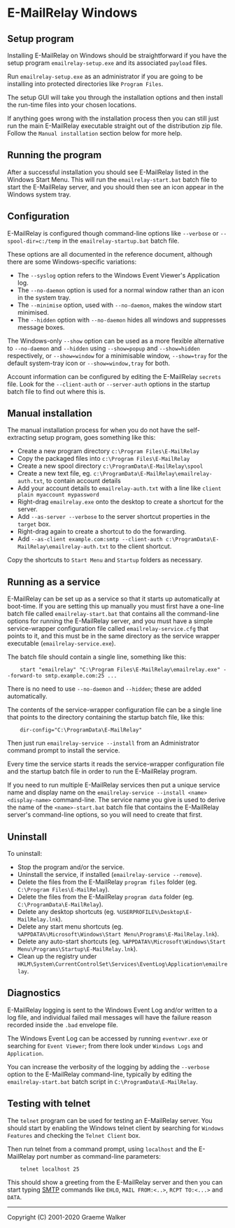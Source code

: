 E-MailRelay Windows
===================

Setup program
-------------
Installing E-MailRelay on Windows should be straightforward if you have the
setup program `emailrelay-setup.exe` and its associated `payload` files.

Run `emailrelay-setup.exe` as an administrator if you are going to be installing
into protected directories like `Program Files`.

The setup GUI will take you through the installation options and then install
the run-time files into your chosen locations.

If anything goes wrong with the installation process then you can still just
run the main E-MailRelay executable straight out of the distribution zip file.
Follow the `Manual installation` section below for more help.

Running the program
-------------------
After a successful installation you should see E-MailRelay listed in the Windows
Start Menu. This will run the `emailrelay-start.bat` batch file to start
the E-MailRelay server, and you should then see an icon appear in the Windows
system tray.

Configuration
-------------
E-MailRelay is configured though command-line options like `--verbose` or
`--spool-dir=c:/temp` in the `emailrelay-startup.bat` batch file.

These options are all documented in the reference document, although there are
some Windows-specific variations:

* The `--syslog` option refers to the Windows Event Viewer's Application log.
* The `--no-daemon` option is used for a normal window rather than an icon in the system tray.
* The `--minimise` option, used with `--no-daemon`, makes the window start minimised.
* The `--hidden` option with `--no-daemon` hides all windows and suppresses message boxes.

The Windows-only `--show` option can be used as a more flexible alternative
to `--no-daemon` and `--hidden` using `--show=popup` and `--show=hidden`
respectively, or `--show=window` for a minimisable window, `--show=tray`
for the default system-tray icon or `--show=window,tray` for both.

Account information can be configured by editing the E-MailRelay `secrets` file.
Look for the `--client-auth` or `--server-auth` options in the startup batch
file to find out where this is.

Manual installation
-------------------
The manual installation process for when you do not have the self-extracting
setup program, goes something like this:

* Create a new program directory `c:\Program Files\E-MailRelay`
* Copy the packaged files into `c:\Program Files\E-MailRelay`
* Create a new spool directory `c:\ProgramData\E-MailRelay\spool`
* Create a new text file, eg. `c:\ProgramData\E-MailRelay\emailrelay-auth.txt`, to contain account details
* Add your account details to `emailrelay-auth.txt` with a line like `client plain myaccount mypassword`
* Right-drag `emailrelay.exe` onto the desktop to create a shortcut for the server.
* Add `--as-server --verbose` to the server shortcut properties in the `target` box.
* Right-drag again to create a shortcut to do the forwarding.
* Add `--as-client example.com:smtp --client-auth c:\ProgramData\E-MailRelay\emailrelay-auth.txt` to the client shortcut.

Copy the shortcuts to `Start Menu` and `Startup` folders as necessary.

Running as a service
--------------------
E-MailRelay can be set up as a service so that it starts up automatically at
boot-time. If you are setting this up manually you must first have a one-line
batch file called `emailrelay-start.bat` that contains all the command-line
options for running the E-MailRelay server, and you must have a simple
service-wrapper configuration file called `emailrelay-service.cfg` that
points to it, and this must be in the same directory as the service
wrapper executable (`emailrelay-service.exe`).

The batch file should contain a single line, something like this:

        start "emailrelay" "C:\Program Files\E-MailRelay\emailrelay.exe" --forward-to smtp.example.com:25 ...

There is no need to use `--no-daemon` and `--hidden`; these are added
automatically.

The contents of the service-wrapper configuration file can be a single
line that points to the directory containing the startup batch file,
like this:

        dir-config="C:\ProgramData\E-MailRelay"

Then just run `emailrelay-service --install` from an Administrator command
prompt to install the service.

Every time the service starts it reads the service-wrapper configuration file
and the startup batch file in order to run the E-MailRelay program.

If you need to run multiple E-MailRelay services then put a unique service
name and display name on the `emailrelay-service --install <name> <display-name>`
command-line. The service name you give is used to derive the name of the
`<name>-start.bat` batch file that contains the E-MailRelay server's
command-line options, so you will need to create that first.

Uninstall
---------
To uninstall:

* Stop the program and/or the service.
* Uninstall the service, if installed (`emailrelay-service --remove`).
* Delete the files from the E-MailRelay `program files` folder (eg. `C:\Program Files\E-MailRelay`).
* Delete the files from the E-MailRelay `program data` folder (eg. `C:\ProgramData\E-MailRelay`).
* Delete any desktop shortcuts (eg. `%USERPROFILE%\Desktop\E-MailRelay.lnk`).
* Delete any start menu shortcuts (eg. `%APPDATA%\Microsoft\Windows\Start Menu\Programs\E-MailRelay.lnk`).
* Delete any auto-start shortcuts (eg. `%APPDATA%\Microsoft\Windows\Start Menu\Programs\Startup\E-MailRelay.lnk`).
* Clean up the registry under `HKLM\System\CurrentControlSet\Services\EventLog\Application\emailrelay`.

Diagnostics
-----------
E-MailRelay logging is sent to the Windows Event Log and/or written to a log
file, and individual failed mail messages will have the failure reason recorded
inside the `.bad` envelope file.

The Windows Event Log can be accessed by running `eventvwr.exe` or searching for
`Event Viewer`; from there look under `Windows Logs` and `Application`.

You can increase the verbosity of the logging by adding the `--verbose` option
to the E-MailRelay command-line, typically by editing the `emailrelay-start.bat`
batch script in `C:\ProgramData\E-MailRelay`.

Testing with telnet
-------------------
The `telnet` program can be used for testing an E-MailRelay server. You should
start by enabling the Windows telnet client by searching for `Windows Features`
and checking the `Telnet Client` box.

Then run telnet from a command prompt, using `localhost` and the E-MailRelay
port number as command-line parameters:

        telnet localhost 25

This should show a greeting from the E-MailRelay server and then you can
start typing [SMTP][] commands like `EHLO`, `MAIL FROM:<..>`, `RCPT TO:<...>`
and `DATA`.





[SMTP]: https://en.wikipedia.org/wiki/Simple_Mail_Transfer_Protocol

_____________________________________
Copyright (C) 2001-2020 Graeme Walker
